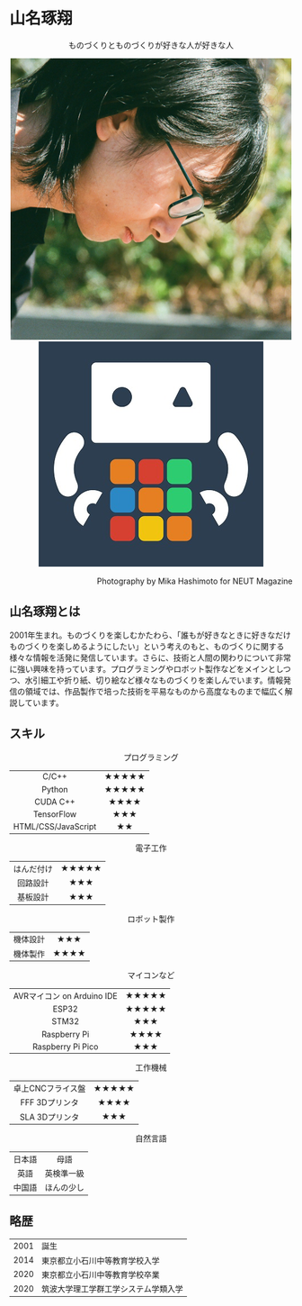 # 山名琢翔

<div style="text-align:center">ものづくりとものづくりが好きな人が好きな人</div>

<div style="text-align:center">

<img class="pic2" src="img/face.png" alt="山名琢翔"><img class="pic2" src="img/icon.jpg" alt="にゃにゃん">

</div>
<p style="text-align: right">Photography by Mika Hashimoto for NEUT Magazine</p>



## 山名琢翔とは

2001年生まれ。ものづくりを楽しむかたわら、「誰もが好きなときに好きなだけものづくりを楽しめるようにしたい」という考えのもと、ものづくりに関する様々な情報を活発に発信しています。さらに、技術と人間の関わりについて非常に強い興味を持っています。プログラミングやロボット製作などをメインとしつつ、水引細工や折り紙、切り絵など様々なものづくりを楽しんでいます。情報発信の領域では、作品製作で培った技術を平易なものから高度なものまで幅広く解説しています。





## スキル

<div style="text-align:center;">

<div class="skill_div"><p class="skill_header">プログラミング</p>
<div class="table_wrapper"><table><tbody>
<tr><td>C/C++</td><td>★★★★★</td></tr>
<tr><td>Python</td><td>★★★★★</td></tr>
<tr><td>CUDA C++</td><td>★★★★</td></tr>
<tr><td>TensorFlow</td><td>★★★</td></tr>
<tr><td>HTML/CSS/JavaScript</td><td>★★</td></tr>
</tbody></table></div></div>

<div class="skill_div"><p class="skill_header">電子工作</p>
<div class="table_wrapper"><table><tbody>
<tr><td>はんだ付け</td><td>★★★★★</td></tr>
<tr><td>回路設計</td><td>★★★</td></tr>
<tr><td>基板設計</td><td>★★★</td></tr>
</tbody></table></div></div>

<div class="skill_div"><p class="skill_header">ロボット製作</p>
<div class="table_wrapper"><table><tbody>
<tr><td>機体設計</td><td>★★★</td></tr>
<tr><td>機体製作</td><td>★★★★</td></tr>
</tbody></table></div></div>

<div class="skill_div"><p class="skill_header">マイコンなど</p>
<div class="table_wrapper"><table><tbody>
<tr><td>AVRマイコン on Arduino IDE</td><td>★★★★★</td></tr>
<tr><td>ESP32</td><td>★★★★★</td></tr>
<tr><td>STM32</td><td>★★★</td></tr>
<tr><td>Raspberry Pi</td><td>★★★★</td></tr>
<tr><td>Raspberry Pi Pico</td><td>★★★</td></tr>
</tbody></table></div></div>

<div class="skill_div"><p class="skill_header">工作機械</p>
<div class="table_wrapper"><table><tbody>
<tr><td>卓上CNCフライス盤</td><td>★★★★★</td></tr>
<tr><td>FFF 3Dプリンタ</td><td>★★★★</td></tr>
<tr><td>SLA 3Dプリンタ</td><td>★★★</td></tr>
</tbody></table></div></div>

<div class="skill_div"><p class="skill_header">自然言語</p>
<div class="table_wrapper"><table><tbody>
<tr><td>日本語</td><td>母語</td></tr>
<tr><td>英語</td><td>英検準一級</td></tr>
<tr><td>中国語</td><td>ほんの少し</td></tr>
</tbody></table></div></div>

</div>



## 略歴
<div class="table_wrapper"><table><tbody>
<tr><td>2001</td><td>誕生</td></tr>
<tr><td>2014</td><td>東京都立小石川中等教育学校入学</td></tr>
<tr><td>2020</td><td>東京都立小石川中等教育学校卒業</td></tr>
<tr><td>2020</td><td>筑波大学理工学群工学システム学類入学</td></tr>
</tbody></table></div>
